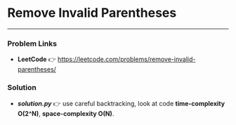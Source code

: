 # Remove Invalid Parentheses

---

### Problem Links
- **__LeetCode__** :point_right: https://leetcode.com/problems/remove-invalid-parentheses/

### Solution
- **_solution.py_** :point_right: use careful backtracking, look at code **time-complexity O(2^N)**, **space-complexity O(N)**.
